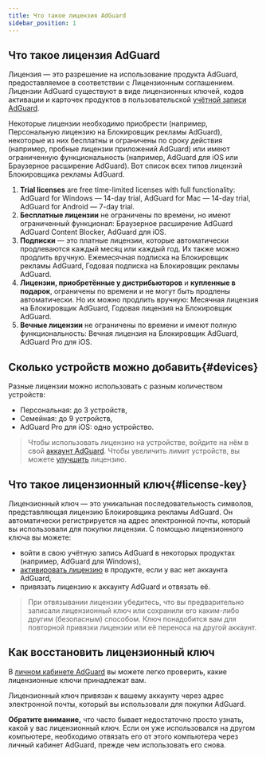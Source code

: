 ```yaml
---
title: Что такое лицензия AdGuard
sidebar_position: 1
---
```


## Что такое лицензия AdGuard

Лицензия — это разрешение на использование продукта AdGuard, предоставляемое в соответствии с Лицензионным соглашением. Лицензии AdGuard существуют в виде лицензионных ключей, кодов активации и карточек продуктов в пользовательской [учётной записи AdGuard](/general/account/register).

Некоторые лицензии необходимо приобрести (например, Персональную лицензию на Блокировщик рекламы AdGuard), некоторые из них бесплатны и ограничены по сроку действия (например, пробные лицензии приложений AdGuard) или имеют ограниченную функциональность (например, AdGuard для iOS или Браузерное расширение AdGuard). Вот список всех типов лицензий Блокировщика рекламы AdGuard.

1. **Trial licenses** are free time-limited licenses with full functionality: AdGuard for Windows — 14-day trial, AdGuard for Mac — 14-day trial, AdGuard for Android — 7-day trial.
2. **Бесплатные лицензии** не ограничены по времени, но имеют ограниченный функционал: Браузерное расширение AdGuard AdGuard Content Blocker, AdGuard для iOS.
3. **Подписки** — это платные лицензии, которые автоматически продлеваются каждый месяц или каждый год. Их также можно продлить вручную. Ежемесячная подписка на Блокировщик рекламы AdGuard, Годовая подписка на Блокировщик рекламы AdGuard.
4. **Лицензии, приобретённые у дистрибьюторов** и **купленные в подарок**, ограничены по времени и не могут быть продлены автоматически. Но их можно продлить вручную: Месячная лицензия на Блокировщик AdGuard, Годовая лицензия на Блокировщик AdGuard.
5. **Вечные лицензии** не ограничены по времени и имеют полную функциональность: Вечная лицензия на Блокировщик AdGuard, AdGuard Pro для iOS.

## Сколько устройств можно добавить{#devices}

Разные лицензии можно использовать с разным количеством устройств:
* Персональная: до 3 устройств,
* Семейная: до 9 устройств,
* AdGuard Pro для iOS: одно устройство.

> Чтобы использовать лицензию на устройстве, войдите на нём в свой [аккаунт AdGuard](/general/account/features). Чтобы увеличить лимит устройств, вы можете [улучшить](../activation#how-to-upgrade-a-license) лицензию.

## Что такое лицензионный ключ{#license-key}

Лицензионный ключ — это уникальная последовательность символов, представляющая лицензию Блокировщика рекламы AdGuard. Он автоматически регистрируется на адрес электронной почты, который вы использовали для покупки лицензии. С помощью лицензионного ключа вы можете:
* войти в свою учётную запись AdGuard в некоторых продуктах (например, AdGuard для Windows),
* [активировать лицензию](../activation) в продукте, если у вас нет аккаунта AdGuard,
* привязать лицензию к аккаунту AdGuard и отвязать её.

> При отвязывании лицензии убедитесь, что вы предварительно записали лицензионный ключ или сохранили его каким-либо другим (безопасным) способом. Ключ понадобится вам для повторной привязки лицензии или её переноса на другой аккаунт.

## Как восстановить лицензионный ключ

В [личном кабинете AdGuard](/general/account/register) вы можете легко проверить, какие лицензионные ключи принадлежат вам.

Лицензионный ключ привязан к вашему аккаунту через адрес электронной почты, который вы использовали для покупки AdGuard.

**Обратите внимание,** что часто бывает недостаточно просто узнать, какой у вас лицензионный ключ. Если он уже использовался на другом компьютере, необходимо отвязать его от этого компьютера через личный кабинет AdGuard, прежде чем использовать его снова.